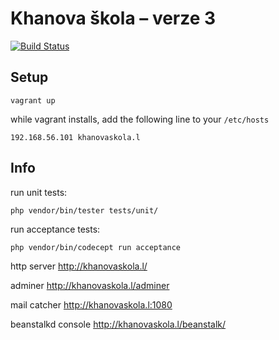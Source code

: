 Khanova škola – verze 3
=======================

[![Build Status](https://travis-ci.org/KhanovaSkola/khanovaskola-v3.svg?branch=master)](https://travis-ci.org/KhanovaSkola/khanovaskola-v3)

Setup
-----

```
vagrant up
```

while vagrant installs, add the following line to your `/etc/hosts`
```
192.168.56.101 khanovaskola.l
```

Info
----

run unit tests:
```
php vendor/bin/tester tests/unit/
```

run acceptance tests:
```
php vendor/bin/codecept run acceptance
```

http server
http://khanovaskola.l/

adminer
http://khanovaskola.l/adminer

mail catcher
http://khanovaskola.l:1080

beanstalkd console
http://khanovaskola.l/beanstalk/
